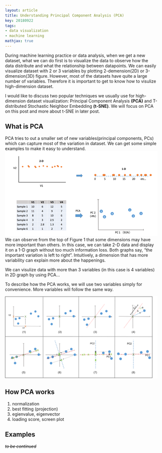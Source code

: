 ```yaml
---
layout: article
title: Understanding Principal Component Analysis (PCA) 
key: 20180922
tags:
- data visualization
- machine learning
mathjax: true
---
```

During machine learning practice or data analysis, when we get a new dataset, what we can do first is to visualize the data to observe how the data distribute and what the relationship between datapoints. We can easily visualize dataset with 2 or 3 variables by plotting 2-demension(2D) or 3-dimension(3D) figure. However, most of the datasets have quite a large number of variables. Therefore it is important to get to know how to visulize high-dimension dataset. 

<!--more-->

I would like to discuss two popular techniques we usually use for high-dimension dataset visualization: Principal Component Analysis **(PCA)** and T-distributed Stochastic Neighbor Embedding **(t-SNE)**. We will focus on PCA on this post and more about t-SNE in later post.

## What is PCA

PCA tries to out a smaller set of new variables(principal components, PCs) which can capture most of the variation in dataset. We can get some simple examples to make it easy to understand. 
![pca_what](https://raw.githubusercontent.com/xiaoyanzhuo/xiaoyanzhuo.github.io/master/_posts/figures/pca_what.png)
We can observe from the top of Figure 1 that some dimensions may have more important than others. In this case, we can take 2-D data and display it on a 1-D graph without too much information loss. Both graphs say, “the important variation is left to right”. Intuitively, a dimension that has more variability can explain more about the happenings. 

We can visulize data with more than 3 variables (in this case is 4 variables) in 2D graph by using PCA...


To describe how the PCA works, we will use two variables simply for convenience. More variables will follow the same way.

![pca_how](https://raw.githubusercontent.com/xiaoyanzhuo/xiaoyanzhuo.github.io/master/_posts/figures/pca_how.png)


## How PCA works
1. normalization
2. best fitting (projection)
3. egienvalue, eigenvector
4. loading score, screen plot

## Examples

~~*to be continued*~~







